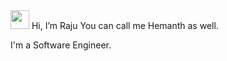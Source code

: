 <img src="https://raw.githubusercontent.com/MartinHeinz/MartinHeinz/master/wave.gif" width="30px">
Hi, I’m Raju
You can call me Hemanth as well.

I'm a Software Engineer.
